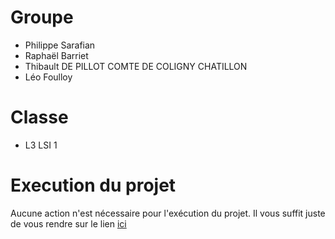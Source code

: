 # Groupe

 - Philippe Sarafian
 - Raphaël Barriet
 - Thibault DE PILLOT COMTE DE COLIGNY CHATILLON
 - Léo Foulloy

# Classe
 - L3 LSI 1

# Execution du projet

Aucune action n'est nécessaire pour l'exécution du projet.
Il vous suffit juste de vous rendre sur le lien [ici]("https://teroaz.github.io/MetroBoulotDodo/") 